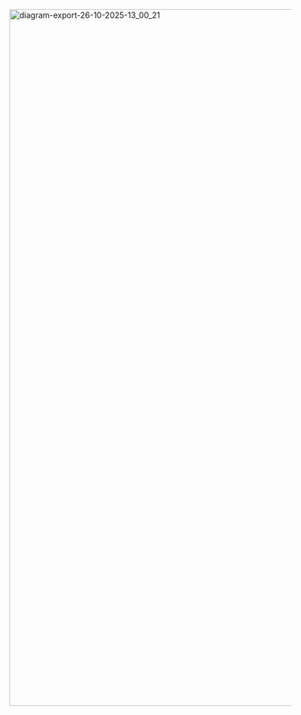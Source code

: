 <img width="3703" height="1244" alt="diagram-export-26-10-2025-13_00_21" src="https://github.com/user-attachments/assets/6f30e676-2354-4fb5-9dce-08743ffb9791" />

